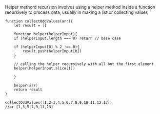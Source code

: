 Helper methord recursion involves using a helper method inside 
a function recursively to process data, usually in making a list or
collecting values

```
function collectOddValues(arr){
    let result = []

    function helper(helperInput){
    if (helperInput.length === 0) return // base case

    if (helperInput[0] % 2 !== 0){
        result.push(helperInput[0])
    }
    
    // calling the helper recursively with all but the first element
    helper(helperInput.slice(1)) 

    }

    helper(arr)
    return result
}

collectOddValues([1,2,3,4,5,6,7,8,9,10,11,12,13])
//=> [1,3,5,7,9,11,13]
```
